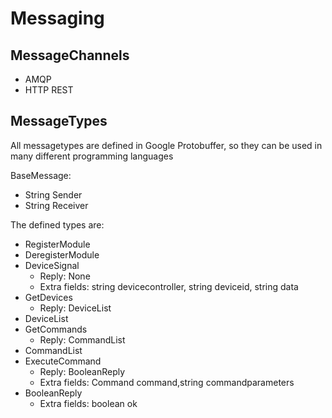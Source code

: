 # Messaging

## MessageChannels

- AMQP
- HTTP REST

## MessageTypes

All messagetypes are defined in Google Protobuffer, so they can be used in many different programming languages

BaseMessage:
- String Sender
- String Receiver

The defined types are:

- RegisterModule
- DeregisterModule
- DeviceSignal
    * Reply: None
    * Extra fields: string devicecontroller, string deviceid, string data
- GetDevices
    * Reply: DeviceList
- DeviceList
- GetCommands
    * Reply: CommandList
- CommandList
- ExecuteCommand
    * Reply: BooleanReply
    * Extra fields: Command command,string commandparameters
- BooleanReply
    * Extra fields: boolean ok

